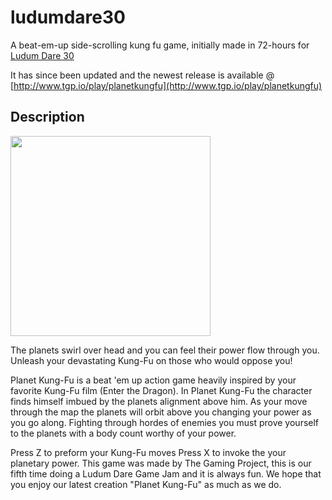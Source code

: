 ludumdare30
===========
A beat-em-up side-scrolling kung fu game, initially made in 72-hours for [Ludum Dare 30](http://www.ludumdare.com/compo/ludum-dare-30/?action=preview&uid=10740)

It has since been updated and the newest release is available @ [http://www.tgp.io/play/planetkungfu](http://www.tgp.io/play/planetkungfu)

Description
-----------

[<img src="http://www.ludumdare.com/compo/wp-content/compo2/375043/10740-shot0.png" width="320" />](http://www.ludumdare.com/compo/wp-content/compo2/375043/10740-shot0.png)

The planets swirl over head and you can feel their power flow through you. Unleash your devastating Kung-Fu on those who would oppose you! 

Planet Kung-Fu is a beat 'em up action game heavily inspired by your favorite Kung-Fu film (Enter the Dragon). In Planet Kung-Fu the character finds himself imbued by the planets alignment above him. As your move through the map the planets will orbit above you changing your power as you go along. Fighting through hordes of enemies you must prove yourself to the planets with a body count worthy of your power. 

Press Z to preform your Kung-Fu moves 
Press X to invoke the your planetary power. 
This game was made by The Gaming Project, this is our fifth time doing a Ludum Dare Game Jam and it is always fun. We hope that you enjoy our latest creation "Planet Kung-Fu" as much as we do.
